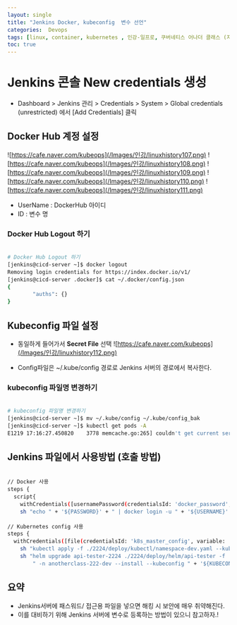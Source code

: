 ```yaml
---
layout: single
title: "Jenkins Docker, kubeconfig  변수 선언"
categories:  Devops
tags: [linux, container, kubernetes , 인강-일프로, 쿠버네티스 어나더 클래스 (지상편) - Sprint 1 2 , DevOps ,jenkins ,CI/DC ,Jenkens , 1pro ]
toc: true
---
```




# Jenkins 콘솔 New credentials 생성

- Dashboard > Jenkins 관리 > Credentials > System > Global credentials (unrestricted) 에서 [Add Credentials] 클릭 



## Docker Hub 계정 설정
![https://cafe.naver.com/kubeops](/Images/인강/linuxhistory107.png)
![https://cafe.naver.com/kubeops](/Images/인강/linuxhistory108.png)
![https://cafe.naver.com/kubeops](/Images/인강/linuxhistory109.png)
![https://cafe.naver.com/kubeops](/Images/인강/linuxhistory110.png)
![https://cafe.naver.com/kubeops](/Images/인강/linuxhistory111.png)

- UserName : DockerHub 아이디
- ID : 변수 명

### Docker Hub Logout 하기

~~~bash

# Docker Hub Logout 하기
[jenkins@cicd-server ~]$ docker logout
Removing login credentials for https://index.docker.io/v1/
[jenkins@cicd-server .docker]$ cat ~/.docker/config.json
{
        "auths": {}
}

~~~

## Kubeconfig 파일 설정
- 동일하게 들어가서  **Secret File** 선택
![https://cafe.naver.com/kubeops](/Images/인강/linuxhistory112.png)

- Config파일은 ~/.kube/config  경로로  Jenkins 서버의 경로에서 복사한다.


###  kubeconfig 파일명 변경하기

~~~bash

# kubeconfig 파일명 변경하기
[jenkins@cicd-server ~]$ mv ~/.kube/config ~/.kube/config_bak
[jenkins@cicd-server ~]$ kubectl get pods -A
E1219 17:16:27.450820    3778 memcache.go:265] couldn't get current server API group list: <html>...


~~~


## Jenkins 파일에서 사용방법 (호출 방법)

~~~bash

// Docker 사용
steps {
  script{
    withCredentials([usernamePassword(credentialsId: 'docker_password', passwordVariable: 'PASSWORD', usernameVariable: 'USERNAME')]) {
    sh "echo " + '${PASSWORD}' + " | docker login -u " + '${USERNAME}' + " --password-stdin"

// Kubernetes config 사용
steps {
  withCredentials([file(credentialsId: 'k8s_master_config', variable: 'KUBECONFIG')]) {    // 암호화로 관리된 config가 들어감
    sh "kubectl apply -f ./2224/deploy/kubectl/namespace-dev.yaml --kubeconfig " + '${KUBECONFIG}'
    sh "helm upgrade api-tester-2224 ./2224/deploy/helm/api-tester -f ./2224/deploy/helm/api-tester/values-dev.yaml" +
        " -n anotherclass-222-dev --install --kubeconfig " + '${KUBECONFIG}'

~~~




## 요약
  - Jenkins서버에 패스워드/ 접근용 파일을 넣으면 해킹 시 보안에 매우 취약해진다. 
  - 이를 대비하기 위해 Jenkins  서버에 변수로 등록하는 방법이 있으니  참고하자.!
